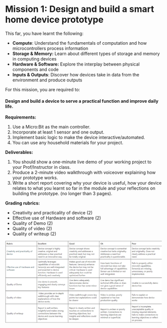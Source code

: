 # Mission 1: Design and build a smart home device prototype
This far, you have learnt the following:

- **Compute**: Understand the fundamentals of computation and how microcontrollers process information
- **Storage & Memory:** Learn about different types of storage and memory in computing devices
- **Hardware & Software:** Explore the interplay between physical components and code
- **Inputs & Outputs**: Discover how devices take in data from the environment and produce outputs

For this mission, you are required to:

#### Design and build a device to serve a practical function and improve daily life. 

**Requirements:**

1. Use a Micro:Bit as the main controller.
2. Incorporate at least 1 sensor and one output.
3. Implement basic logic to make the device interactive/automated.
4. You can use any household materials for your project.

**Deliverables:**

1. You should show a one-minute live demo of your working project to your Prof/Instructor in class.
2. Produce a 2-minute video walkthrough with voiceover explaining how your prototype works.
3. Write a short report covering why your device is useful, how your device relates to what you learnt so far in the module and your reflections on building the prototype. (no longer than 3 pages).

**Grading rubrics:**

- Creativity and practicality of device (2) 
- Effective use of Hardware and software (2) 
- Quality of Demo (2) 
- Quality of video (2) 
- Quality of writeup (2)

![Rubrics](Assets/Rubrics.png)
